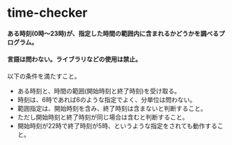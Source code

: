 # time-checker

#### ある時刻(0時～23時)が、指定した時間の範囲内に含まれるかどうかを調べるプログラム。
#### 言語は問わない。ライブラリなどの使用は禁止。

以下の条件を満たすこと。
- ある時刻と、時間の範囲(開始時刻と終了時刻)を受け取る。
- 時刻は、6時であれば6のような指定でよく、分単位は問わない。
- 範囲指定は、開始時刻を含み、終了時刻は含まないと判断すること。
- ただし開始時刻と終了時刻が同じ場合は含むと判断すること。
- 開始時刻が22時で終了時刻が5時、というような指定をされても動作すること。